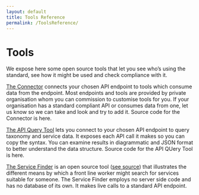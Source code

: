 ```yaml
---
layout: default
title: Tools Reference
permalink: /ToolsReference/
---
```

# Tools
We expose here some open source tools that let you see who’s using the standard, see how it might be used and check compliance with it.

[The Connector](https://opencommunity.porism.com/LandingBeta/) connects your chosen API endpoint to tools which consume data from the endpoint. Most endpoints and tools are provided by private organisation whom you can commission to customise tools for you. If your organisation has a standard compliant API or consumes data from one, let us know so we can take and look and try to add it. Source code for the Connector is here.

[The API Query Tool](https://opencommunity.porism.com/ApiQuery/) lets you connect to your chosen API endpoint to query taxonomy and service data. It exposes each API call it makes so you can copy the syntax. You can examine results in diagrammatic and JSON format to better understand the data structure. Source code for the API QUery Tool is here.

[The Service Finder](https://opencommunity.porism.com/ServiceFinder/) is an open source tool ([see source](https://github.com/OpenReferralUK/ServiceFinder)) that illustrates the different means by which a front line worker might search for services suitable for someone. The Service Finder employs no server side code and has no database of its own. It makes live calls to a standard API endpoint.
